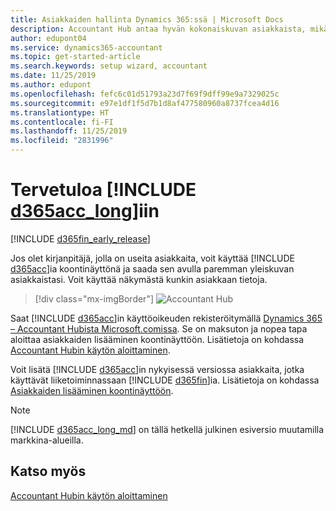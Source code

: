 ```yaml
---
title: Asiakkaiden hallinta Dynamics 365:ssä | Microsoft Docs
description: Accountant Hub antaa hyvän kokonaiskuvan asiakkaista, mikä helpottaa asiakkaiden välillä siirtymistä.
author: edupont04
ms.service: dynamics365-accountant
ms.topic: get-started-article
ms.search.keywords: setup wizard, accountant
ms.date: 11/25/2019
ms.author: edupont
ms.openlocfilehash: fefc6c01d51793a23d7f69f9dff99e9a7329025c
ms.sourcegitcommit: e97e1df1f5d7b1d8af477580960a8737fcea4d16
ms.translationtype: HT
ms.contentlocale: fi-FI
ms.lasthandoff: 11/25/2019
ms.locfileid: "2831996"
---
```

# <a name="welcome-to-include-d365acc_longincludesd365acc_long_mdmd"></a>Tervetuloa [!INCLUDE [d365acc_long](includes/d365acc_long_md.md)]iin
[!INCLUDE [d365fin_early_release](includes/d365fin_early_release.md.md)]

Jos olet kirjanpitäjä, jolla on useita asiakkaita, voit käyttää [!INCLUDE [d365acc](includes/d365acc_md.md)]ia koontinäyttönä ja saada sen avulla paremman yleiskuvan asiakkaistasi. Voit käyttää näkymästä kunkin asiakkaan tietoja.  

> [!div class="mx-imgBorder"]
> ![Accountant Hub](./media/accountant-get-started/accountant-dashboard.png)

Saat [!INCLUDE [d365acc](includes/d365acc_md.md)]in käyttöoikeuden rekisteröitymällä [Dynamics 365 – Accountant Hubista Microsoft.comissa](https://www.microsoft.com/en-us/dynamics365/financial-insights-for-accountants). Se on maksuton ja nopea tapa aloittaa asiakkaiden lisääminen koontinäyttöön. Lisätietoja on kohdassa [Accountant Hubin käytön aloittaminen](get-started.md).  

Voit lisätä [!INCLUDE [d365acc](includes/d365acc_md.md)]in nykyisessä versiossa asiakkaita, jotka käyttävät liiketoiminnassaan [!INCLUDE [d365fin](includes/d365fin_long_md.md)]ia. Lisätietoja on kohdassa [Asiakkaiden lisääminen koontinäyttöön](add-client.md).  

> [!NOTE]
> [!INCLUDE [d365acc_long_md](includes/d365acc_long_md.md)] on tällä hetkellä julkinen esiversio muutamilla markkina-alueilla.

## <a name="see-also"></a>Katso myös
[Accountant Hubin käytön aloittaminen](get-started.md)  
